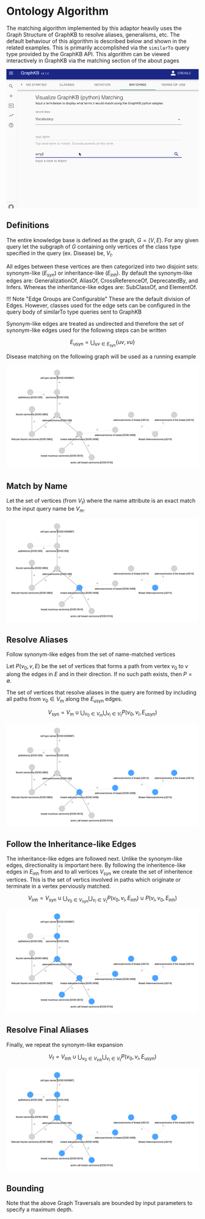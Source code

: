 # Ontology Algorithm

The matching algorithm implemented by this adaptor heavily uses the Graph Structure of GraphKB to resolve aliases, generalisms, etc. The default behaviour of this algorithm is described below and shown in the related examples. This is primarily accomplished via the `similarTo` query type provided by the GraphKB API. This algorithm can be viewed interactively in GraphKB via the matching section of the about pages

![matching gif](../images/graphkb_client.matching_demo.gif)

## Definitions

The entire knowledge base is defined as the graph, $G = (V, E)$. For any given query let the
subgraph of $G$ containing only vertices of the class type specified in the query (ex. Disease)
be, $V_t$.

All edges between these vertices are then categorized into two disjoint sets: synonym-like
($E_{syn}$) or inheritance-like ($E_{inh}$). By default the synonym-like edges are:
GeneralizationOf, AliasOf, CrossReferenceOf, DeprecatedBy, and Infers. Whereas the
inheritance-like edges are: SubClassOf, and ElementOf.

!!! Note "Edge Groups are Configurable"
    These are the default division of Edges. However, classes used for the edge sets
    can be configured in the query body of similarTo type
    queries sent to GraphKB

Synonym-like edges are treated as undirected and therefore the set of synonym-like edges used for
the following steps can be written

$$
\begin{equation}
    E_\text{usyn} = \bigcup_{uv \in E_\text{syn}} \{uv,vu\}
\end{equation}
$$

Disease matching on the following graph will be used as a running example

![disease matching](../images/pori-disease-matching-1.png)

## Match by Name

Let the set of vertices (from $V_t$) where the name attribute is an exact match to the input query
name be $V_m$.

![disease matching](../images/pori-disease-matching-2.png)

## Resolve Aliases

Follow synonym-like edges from the set of name-matched vertices

Let $P(v_0,v,E)$ be the set of vertices that forms a path from vertex $v_0$ to
$v$ along the edges in $E$ and in their direction. If no such path exists, then $P = \emptyset$.

The set of vertices that resolve aliases in the query are formed by including all paths from
$v_0 \in V_\text{m}$ along the $E_\text{usyn}$ edges.

$$
\begin{equation}
    V_\text{syn} = V_\text{m} \cup
        \bigcup_{v_0 \in V_\text{m}} \bigcup_{ v_i \in V_\text{t} } P(v_0,v_i,E_\text{usyn})
\end{equation}
$$

![disease matching](../images/pori-disease-matching-3.png)

## Follow the Inheritance-like Edges

The inheritance-like edges are followed next. Unlike the synonym-like edges, directionality is important here.
By following the inheritence-like edges in $E_\text{inh}$ from and to all vertices $V_\text{syn}$ we create
the set of inheritence vertices. This is the set of vertics involved in paths which originate or
terminate in a vertex perviously matched.

$$
\begin{equation}
    V_\text{inh} =  V_\text{syn} \cup
        \bigcup_{v_0 \in V_\text{syn}} \bigcup_{ v_i \in V_\text{t} } P(v_0,v_i,E_\text{inh}) \cup P(v_i,v_0,E_\text{inh})
\end{equation}
$$

![disease matching](../images/pori-disease-matching-4.png)

## Resolve Final Aliases

Finally, we repeat the synonym-like expansion

$$
\begin{equation}
    V_\text{f} = V_\text{inh} \cup
        \bigcup_{v_0 \in V_\text{inh}} \bigcup_{ v_i \in V_\text{t} } P(v_0,v_i,E_\text{usyn})
\end{equation}
$$

![disease matching](../images/pori-disease-matching-5.png)

## Bounding

Note that the above Graph Traversals are bounded by input parameters to specify a maximum depth.
